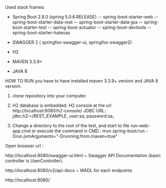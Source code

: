 
Used stack frames: 
- Spring Boot 2.8.0 (spring 5.0.6.RELEASE)
-- spring-boot-starter-web
-- spring-boot-starter-data-rest
-- spring-boot-starter-data-jpa
-- spring-boot-starter-test
-- spring-boot-actuator
-- spring-boot-devtools
-- spring-boot-starter-hateoas

- SWAGGER 2 ( springfox-swagger-ui, springfox-swagger2)
- H2

- MAVEN 3.3.9+
- JAVA 8 

HOW TO RUN 
you have to have installed maven 3.3.9+ version and JAVA 8 version.

1) clone repository into your computer. 

2) H2 database is embedded. H2 console at the url http://localhost:8080/h2-console/ 
JDBC URL: jdbc:h2:~/REST_EXAMPLE, 
user:sa, 
password:sa, 

3) Change a directory to the root of the test, and start to file run-web-app.cmd 
or execute the command in CMD : mvn spring-boot:run -Drun.jvmArguments="-Drunning.from.maven=true"

Open browser url : 


http://localhost:8080/swagger-ui.html
~ Swagger API Documentation (basic controller is UserController).

http://localhost:8080/v2/api-docs 
~ WADL for each endpoints 

http://localhost:8080/



 
